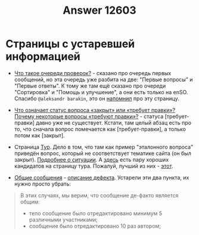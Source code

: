 ﻿---
title: "Answer 12603"
se.owner.user_id: 532877
se.owner.display_name: "Зонтик"
se.owner.link: "https://ru.meta.stackoverflow.com/users/532877/%d0%97%d0%be%d0%bd%d1%82%d0%b8%d0%ba"
se.answer_id: 12603
se.question_id: 12602
se.post_type: answer
se.is_accepted: False
---
<h1>Страницы с устаревшей информацией</h1>
<ul>
<li><p><a href="https://ru.stackoverflow.com/help/reviews-intro">Что такое очереди проверок?</a> - сказано про очередь первых сообщений, но  эта очередь уже разбита на две: &quot;Первые вопросы&quot; и &quot;Первые ответы&quot;. К тому же там ещё сказано про очереди &quot;Сортировка&quot; и &quot;Помощь и улучшение&quot;, а они есть только на enSO.  Спасибо <code>@aleksandr barakin</code>, это он <a href="https://chat.stackexchange.com/transcript/message/63407380#63407380">напомнил</a> про эту страницу.</p>
</li>
<li><p><a href="https://ru.stackoverflow.com/help/closed-questions">Что означает статус вопроса «закрыт» или «требует правки»? Почему некоторые вопросы «требуют правки»?</a> - статуса [требует-правки] давно уже не существует. Кстати, там целый абзац есть про то, что сначала вопрос помечается как [требует-правки], а только потом как [закрыт].</p>
</li>
<li><p>Страница <a href="https://ru.stackoverflow.com/tour">Тур</a>. Дело в том, что там как пример &quot;эталонного вопроса&quot; приведён вопрос, который не соответствует тематике сайта (он был закрыт). <a href="https://ru.meta.stackoverflow.com/questions/9689/">Подробнее о ситуации</a>. А <a href="https://ru.meta.stackoverflow.com/questions/1152/">здесь</a> есть пару хороших кандидатов на страницу тура. Пожалуй, лучший из них - <a href="https://ru.stackoverflow.com/questions/1811/">этот</a>.</p>
</li>
<li><p><a href="https://ru.stackoverflow.com/help/privileges/community-wiki">Общие сообщения</a> - <a href="https://ru.meta.stackoverflow.com/questions/8506/">описание дефекта</a>. Устарели эти два пункта, их нужно просто убрать:</p>
</li>
</ul>
<blockquote>
<p>В этих случаях, мы верим, что сообщение де-факто является общим:</p>
<ul>
<li>тело сообщение было отредактировано минимум 5 различными участниками;</li>
<li>сообщение было отредактировано 10 раз автором;</li>
</ul>
</blockquote>
